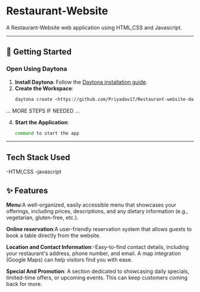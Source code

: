 

# Restaurant-Website
A Restaurant-Website web application using HTML,CSS and Javascript.



---

## 🚀 Getting Started  

### Open Using Daytona  

1. **Install Daytona**: Follow the [Daytona installation guide](https://www.daytona.io/docs/installation/installation/).  
2. **Create the Workspace**:  
   ```bash  
   daytona create <https://github.com/Priyadav17/Restaurant-website-daytona.git> 
   ```  

... MORE STEPS IF NEEDED ...

4. **Start the Application**:  
   ```bash  
   command to start the app
   ```  

---
## Tech Stack Used
   -HTMl,CSS
   -javascript
   

## ✨ Features  

**Menu**:A well-organized, easily accessible menu that showcases your offerings, including prices, descriptions, and any dietary information (e.g., vegetarian, gluten-free, etc.).


**Online reservation**:A user-friendly reservation system that allows guests to book a table directly from the website.


**Location and Contact Information**:-Easy-to-find contact details, including your restaurant's address, phone number, and email. A map integration (Google Maps) can help visitors find you with ease.



**Special And Promotion**: A section dedicated to showcasing daily specials, limited-time offers, or upcoming events. This can keep customers coming back for more.
